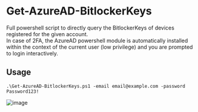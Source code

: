 # Get-AzureAD-BitlockerKeys

Full powershell script to directly query the BitlockerKeys of devices registered for the given account.  
In case of 2FA, the AzureAD powershell module is automatically installed within the context of the current user (low privilege) and you are prompted to login interactively.

## Usage

```text
.\Get-AzureAD-BitlockerKeys.ps1 -email email@example.com -password Password123!
```

![image](https://github.com/user-attachments/assets/115ab640-8159-453c-b1cd-1ba9f7f433d1)
